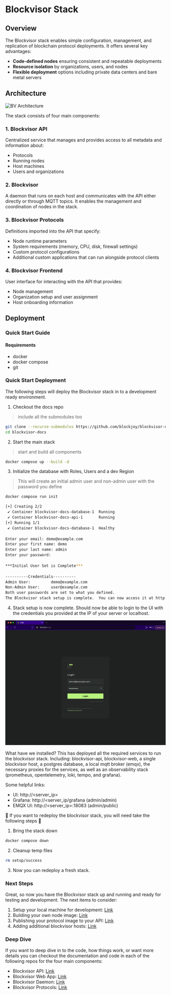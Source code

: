 # Blockvisor Stack

## Overview

The Blockvisor stack enables simple configuration, management, and replication of blockchain protocol deployments. It offers several key advantages:

- **Code-defined nodes** ensuring consistent and repeatable deployments
- **Resource isolation** by organizations, users, and nodes
- **Flexible deployment** options including private data centers and bare metal servers

## Architecture
![BV Architecture](./blockvisor/overview.jpg)

The stack consists of four main components:

### 1. Blockvisor API

Centralized service that manages and provides access to all metadata and information about:
- Protocols
- Running nodes
- Host machines
- Users and organizations

### 2. Blockvisor

A daemon that runs on each host and communicates with the API either directly or through MQTT topics. It enables the management and coordination of nodes in the stack.

### 3. Blockvisor Protocols

Definitions imported into the API that specify:
- Node runtime parameters
- System requirements (memory, CPU, disk, firewall settings)
- Custom protocol configurations
- Additional custom applications that can run alongside protocol clients

### 4. Blockvisor Frontend

User interface for interacting with the API that provides:
- Node management
- Organization setup and user assignment
- Host onboarding information

## Deployment

### Quick Start Guide
#### Requirements
- docker
- docker compose
- git

### Quick Start Deployment
The following steps will deploy the Blockvisor stack in to a development ready environment.

1. Checkout the docs repo
> include all the submodules too
```bash
git clone --recurse-submodules https://github.com/blockjoy/blockvisor-docs.git
cd blockvisor-docs
```
2. Start the main stack 
> start and build all components
```bash
docker compose up --build -d
```

3. Initialize the database with Roles, Users and a dev Region
> This will create an initial admin user and non-admin user with the password you define
```bash
docker compose run init
```
```bash
[+] Creating 2/2
 ✔ Container blockvisor-docs-database-1  Running                                                                                                                                                                                                                                                                               0.0s
 ✔ Container blockvisor-docs-api-1       Running                                                                                                                                                                                                                                                                               0.0s
[+] Running 1/1
 ✔ Container blockvisor-docs-database-1  Healthy                                                                                                                                                                                                                                                                               0.5s

Enter your email: demo@example.com
Enter your first name: demo
Enter your last name: admin
Enter your password:

***Initial User Set is Complete***

----------Credentials----------
Admin User: 		demo@example.com
Non-Admin User: 	user@example.com
Both user passwords are set to what you defined.
The Blockvisor stack setup is complete.  You can now access it at http://<server_ip>
```

4. Stack setup is now complete.  Should now be able to login to the UI with the credentials you provided at the IP of your server or localhost.

![Login Page](./images/login.png "Login Page")

What have we installed?  This has deployed all the required services to run the blockvisor stack.  Including: blockvisor-api, blockvisor-web, a single blockvisor host, a postgres database, a local mqtt broker (emqx), the necessary proxies for the services, as well as an observability stack (prometheus, opentelemetry, loki, tempo, and grafana).

Some helpful links:
- UI: http://<server_ip>
- Grafana: http://<server_ip/grafana (admin/admin)
- EMQX UI: http://<server_ip>:18083 (admin/public)


:rotating_light: If you want to redeploy the blockvisor stack, you will need take the following steps :rotating_light:
1. Bring the stack down
```bash
docker compose down
```
2. Cleanup temp files
```bash
rm setup/success
```
3. Now you can redeploy a fresh stack.

### Next Steps

Great, so now you have the Blockvisor stack up and running and ready for testing and development.  The next items to consider:
1. Setup your local machine for development: [Link](./docs/blockvisor/bv_dev.md)
2. Building your own node image: [Link](https://github.com/blockjoy/blockvisor-protocols/blob/main/docs/HOWTO.md)
3. Publishing your protocol image to your API: [Link](https://github.com/blockjoy/blockvisor-protocols/blob/main/docs/HOWTO.md#testing-and-deploying-protocols)
4. Adding additional blockvisor hosts: [Link](https://github.com/blockjoy/bv-host-setup)

### Deep Dive

If you want to deep dive in to the code, how things work, or want more details you can checkout the documentation and code in each of the following repos for the four main components:

- Blockvisor API: [Link](https://github.com/blockjoy/blockvisor-api)
- Blockvisor Web App: [Link](https://github.com/blockjoy/blockvisor-app-web)
- Blockvisor Daemon: [Link](https://github.com/blockjoy/blockvisor)
- Blockvisor Protocols: [Link](https://github.com/blockjoy/blockvisor-protocols)
